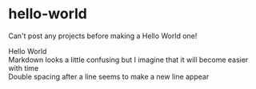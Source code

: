 # hello-world
Can't post any projects before making a Hello World one!

Hello World  
Markdown looks a little confusing but I imagine that it will become easier with time  
Double spacing after a line seems to make a new line appear
